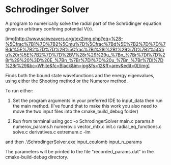 # Schrodinger Solver

A program to numerically solve the radial part of the Schrödinger equation given an arbitrary confining potential V(r).

[img]http://www.sciweavers.org/tex2img.php?eq=%28-%5Cfrac%7B1%7D%7B2%5Cmu%7D%5Cfrac%7Bd%5E%7B2%7D%7D%7Bdr%5E%7B2%7D%7D%2B%5Cfrac%7Bl%28l%2B1%29%7D%7B2%5Cmu%20r%5E%7B2%7D%7D%2BV%28r%29%29u_%7Bn_%7Br%7Dl%7D%28r%29%20%3D%20E_%7Bn_%7Br%7Dl%7D%20u_%7Bn_%7Br%7Dl%7D%28r%29&bc=White&fc=Black&im=jpg&fs=12&ff=arev&edit=0[/img]

Finds both the bound state wavefunctions and the energy eigenvalues, using either the Shooting method or the Numerov method.




To run either:

1) Set the program arguments in your preferred IDE to input_data then run the main method.
(I've found that to make this work you also need to move the two input files into the cmake_build_debug folder)

2) Run from terminal using
gcc -o SchrodingerSolver main.c params.h numerov_params.h numerov.c vector_mtx.c init.c radial_eq_functions.c solve.c derivatives.c extremum.c -lm

and then
.\SchrodingerSolver.exe input_coulomb input_n_params

The parameters will be printed to the file "recorded_params.dat" in the cmake-build-debug directory.



